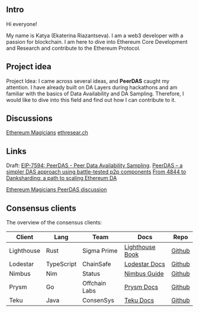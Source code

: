 ## Intro
Hi everyone!

My name is Katya (Ekaterina Riazantseva). I am a web3 developer with a passion for blockchain. I am here to dive into Ethereum Core Development and Research and contribute to the Ethereum Protocol.

## Project idea

Project Idea: I came across several ideas, and **PeerDAS** caught my attention. I have already built on DA Layers during hackathons and am familiar with the basics of Data Availability and DA Sampling. Therefore, I would like to dive into this field and find out how I can contribute to it.

## Discussions

[Ethereum Magicians](https://ethereum-magicians.org/)
[ethresear.ch](https://ethresear.ch/)

## Links
Draft: [EIP-7594: PeerDAS - Peer Data Availability Sampling](https://eips.ethereum.org/EIPS/eip-7594).
[PeerDAS – a simpler DAS approach using battle-tested p2p components](https://ethresear.ch/t/peerdas-a-simpler-das-approach-using-battle-tested-p2p-components/16541)
[From 4844 to Danksharding: a path to scaling Ethereum DA](https://ethresear.ch/t/from-4844-to-danksharding-a-path-to-scaling-ethereum-da/18046)

[Ethereum Magicians PeerDAS discussion](https://ethereum-magicians.org/t/eip-7594-peerdas-peer-data-availability-sampling/18215)

## Consensus clients
The overview of the consensus clients:

| Client     | Lang       | Team          | Docs                                                            | Repo                                                         |
|------------|------------|---------------|-----------------------------------------------------------------|--------------------------------------------------------------|
| Lighthouse | Rust       | Sigma Prime   | [Lighthouse Book](https://lighthouse-book.sigmaprime.io/)       | [Github](https://github.com/sigp/lighthouse)                 |
| Lodestar   | TypeScript | ChainSafe     | [Lodestar Docs](https://chainsafe.github.io/lodestar/)          | [Github](https://github.com/ChainSafe/lodestar/tree/v1.19.0) |
| Nimbus     | Nim        | Status        | [Nimbus Guide](https://nimbus.guide/)                           | [Github](https://github.com/status-im/nimbus-eth2)           |
| Prysm      | Go         | Offchain Labs | [Prysm Docs](https://docs.prylabs.network/docs/getting-started) | [Github](https://github.com/prysmaticlabs/prysm)             |
| Teku       | Java       | ConsenSys     | [Teku Docs](https://consensys.io/teku)                          | [Github](https://github.com/Consensys/teku)                  |

